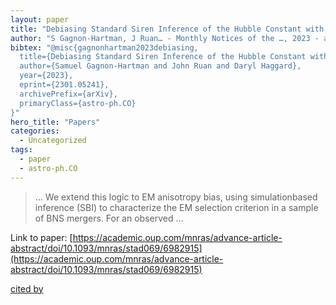 ```yaml
---
layout: paper
title: "Debiasing Standard Siren Inference of the Hubble Constant with Marginal Neural Ratio Estimation"
author: "S Gagnon-Hartman, J Ruan… - Monthly Notices of the …, 2023 - academic.oup.com"
bibtex: "@misc{gagnonhartman2023debiasing,
  title={Debiasing Standard Siren Inference of the Hubble Constant with Marginal Neural Ratio Estimation}, 
  author={Samuel Gagnon-Hartman and John Ruan and Daryl Haggard},
  year={2023},
  eprint={2301.05241},
  archivePrefix={arXiv},
  primaryClass={astro-ph.CO}
}"
hero_title: "Papers"
categories:
  - Uncategorized
tags:
  - paper
  - astro-ph.CO
---
```

>… We extend this logic to EM anisotropy bias, using simulationbased inference (SBI) to characterize the EM selection criterion in a sample of BNS mergers. For an observed …

Link to paper: [https://academic.oup.com/mnras/advance-article-abstract/doi/10.1093/mnras/stad069/6982915](https://academic.oup.com/mnras/advance-article-abstract/doi/10.1093/mnras/stad069/6982915)

[cited by](https://scholar.google.com/scholar?cites=1669507538115876672&as_sdt=5,44&sciodt=0,44&hl=en&num=20)

